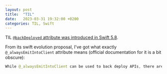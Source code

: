 ```yaml
---
layout: post
title:  "TIL"
date:   2023-03-31 19:32:00 +0200
categories: TIL, Swift
---
```

TIL [`@backDeployed` attribute was introduced in Swift 5.8](https://github.com/apple/swift-evolution/blob/main/proposals/0376-function-back-deployment.md). 

From its swift evolution proposal, I've got what exactly `@_alwaysEmitIntoClient` attribute means (official documentation for it is a bit obscure):

```swift
While @_alwaysEmitIntoClient can be used to back deploy APIs, there are some drawbacks to using it. Since a copy of the function is always emitted, there is code size overhead for every client even if the client's deployment target is new enough that the library API would always be available at runtime. Additionally, if the implementation of the API were to change in order to improve performance, fix a bug, or close a security hole then the client would need to be recompiled against a new SDK before users benefit from those changes. 
```
